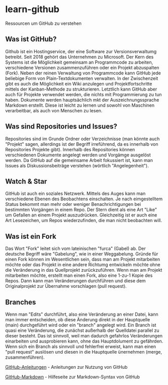 # learn-github
Ressourcen um GitHub zu verstehen

## Was ist GitHub?
Github ist ein Hostingservice, der eine Software zur Versionsverwaltumg betreibt. Seit 2018 gehört das Unternehmen zu  Microsoft. Der Kern des Systems ist die Möglichkeit gemeinsam an Programmcode zu arbeiten, verschiedene Versionen zusammenzuführen oder ein Projekt abzuspalten (Fork). Neben der reinen Verwaltung von Programmcode kann GitHub jede beliebige Form von Plain-Textdokumenten verwalten. In der Zwischenzeit gibt es auch die Möglichkeit ein Wiki anzulegen und Projektfortschritte mittels der Kanban-Methode zu strukturieren. 
Letztlich kann GitHub aber auch für Projekte verwendet werden, die nichts mit Programmierung zu tun haben. Dokumente werden hauptsächlich mkt der Auszeichnungssprache Markdown erstellt. Diese ist leicht zu lernen und sowohl von Maschinen verarbeitbar, als auch von Menschen zu lesen.

## Was sind Repositories und Issues?
Repositories sind im Grunde Ordner oder Verzeichnisse (man könnte auch "Projekt" sagen, allerdings ist der Begriff irreführend, da es innerhalb von Repositories Projekte gibt). Innerhalb des Repositories können verschiedenen Dokumente angelegt werden und Vorgämge ausgelöst werden.
Da GitHub auf die gemeinsame Arbeit fokussiert ist, kann man Issues als Diskussionsbeiträge verstehen (wörtlich "Angelegenheit").

## Watch & Star
GitHub ist auch ein soziales Netzwerk. Mittels des Auges kann man verschiedene Ebenen des Beobachtens einschalten. Je nach eimgestelltem Status bekommt man mehr oder weniger Benachrichtigungen bei bestimmten Vorgängen in einem Repo. Der Stern dient als eine Art "Like" um Gefallen an einem Projekt auszudrücken. Gleichzeitig ist er auch eine Art Lesezeichen, um Repos wiederzufinden, die man nicht beobachten will.

## Was ist ein Fork
Das Wort "Fork" leitet sich vom lateinischen "furca" (Gabel) ab. Der deutsche Begriff wäre "Gabelung", wie in einer Weggabelung. Gründe für einen Fork können im Wesentlichen sein, dass man am Projekt mitarbeiten möchte oder das Projekt in eine andere Richtumg entwickeln möchte ohne die Veränderung in das Quellprojekt zurückzuführen.
Wenn man am Projekt mitarbeiten möchte, erstellt man einen Fork, also eine 1-zu-1 Kopie des Repos. Dann kann man Veränderungen durchführen und diese dem Originalprojekt zur Übernahme vorschlagen (pull request).

## Branches
Wenn man "Edits" durchführt, also eine Veränderung an einer Datei, kann man immer entscheiden, ob diese Änderung direkt in der Hauptquelle (main) durchgeführt wird oder ein "branch" angelegt wird. Ein Branch ist quasi eine Veränderung, die zunächst außerhalb der Quelldatei parallel zu dieser besteht. Das ist sinnvoll, weil man dadurch gefahrlos Veränderungen einarbeiten und ausprobieren kann, ohne das Hauptdolument zu gefährden. Wenn sich ein Branch als sinnvoll und fehlerfrei erweist, kann man einen "pull request" auslösen und diesen in die Hauptquelle ünernehmen (merge, zusammenführen).

[GitHub-Anleitungen](https://guides.github.com) - Anleitungen zur Nutzung von GitHub

[GitHub-Markdown](https://docs.github.com/en/free-pro-team@latest/github/writing-on-github/basic-writing-and-formatting-syntax) - Hilfeseite zur Markdown-Syntax von GitHub
